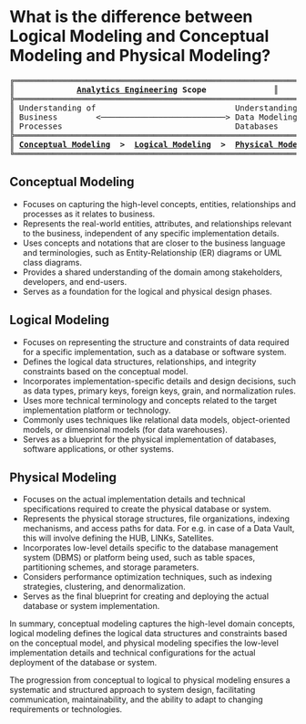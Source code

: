 # What is the difference between Logical Modeling and Conceptual Modeling and Physical Modeling?



<pre>
╔════════════════════════════════════════════════════════════════╗
║             <a href="https://analyticsengineering.net/mailman/listinfo/wranglers"><b>Analytics Engineering</b></a> <b>Scope</b>              ║
╠════════════════════════════════════════════════════════════════╣  
║ Understanding of                             Understanding of  ║
║ Business        <──────────────────────────> Data Modeling and ║
║ Processes                                    Databases         ║
╠════════════════════════════════════════════════════════════════╣
║ <a href="#conceptual-modeling"><b>Conceptual Modeling</b></a>  <b>></b>  <a href="#logical-modeling"><b>Logical Modeling</b></a>  <b>></b>  <a href="#physical-modeling"><b>Physical Modeling</b></a> ║
╚════════════════════════════════════════════════════════════════╝
</pre>

## Conceptual Modeling
- Focuses on capturing the high-level concepts, entities, relationships and processes as it relates to business.
- Represents the real-world entities, attributes, and relationships relevant to the business, independent of any specific implementation details.
- Uses concepts and notations that are closer to the business language and terminologies, such as Entity-Relationship (ER) diagrams or UML class diagrams.
- Provides a shared understanding of the domain among stakeholders, developers, and end-users.
- Serves as a foundation for the logical and physical design phases.

## Logical Modeling
- Focuses on representing the structure and constraints of data required for a specific implementation, such as a database or software system.
- Defines the logical data structures, relationships, and integrity constraints based on the conceptual model.
- Incorporates implementation-specific details and design decisions, such as data types, primary keys, foreign keys, grain, and normalization rules.
- Uses more technical terminology and concepts related to the target implementation platform or technology.
- Commonly uses techniques like relational data models, object-oriented models, or dimensional models (for data warehouses).
- Serves as a blueprint for the physical implementation of databases, software applications, or other systems.

## Physical Modeling
- Focuses on the actual implementation details and technical specifications required to create the physical database or system. 
- Represents the physical storage structures, file organizations, indexing mechanisms, and access paths for data. For e.g. in case of a Data Vault, this will involve defining the HUB, LINKs, Satellites.
- Incorporates low-level details specific to the database management system (DBMS) or platform being used, such as table spaces, partitioning schemes, and storage parameters.
- Considers performance optimization techniques, such as indexing strategies, clustering, and denormalization.
- Serves as the final blueprint for creating and deploying the actual database or system implementation.

In summary, conceptual modeling captures the high-level domain concepts, logical modeling defines the logical data structures and constraints based on the conceptual model, and physical modeling specifies the low-level implementation details and technical configurations for the actual deployment of the database or system.

The progression from conceptual to logical to physical modeling ensures a systematic and structured approach to system design, facilitating communication, maintainability, and the ability to adapt to changing requirements or technologies.
